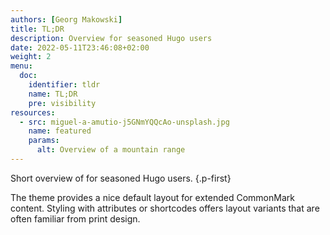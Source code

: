 ```yaml
---
authors: [Georg Makowski]
title: TL;DR
description: Overview for seasoned Hugo users
date: 2022-05-11T23:46:08+02:00 
weight: 2
menu:
  doc:
    identifier: tldr
    name: TL;DR
    pre: visibility
resources: 
  - src: miguel-a-amutio-j5GNmYQQcAo-unsplash.jpg
    name: featured
    params:
      alt: Overview of a mountain range
---
```


Short overview of for seasoned Hugo users.
{.p-first} <!--more-->

The theme provides a nice default layout for extended CommonMark content. Styling with attributes or shortcodes offers layout variants that are often familiar from print design.
